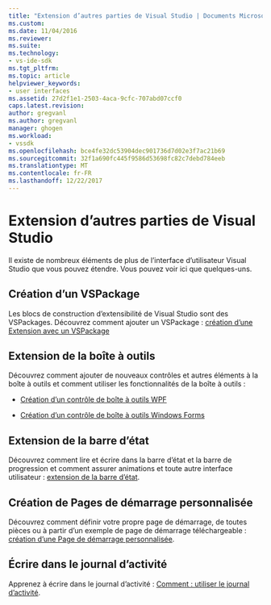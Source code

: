 ```yaml
---
title: "Extension d’autres parties de Visual Studio | Documents Microsoft"
ms.custom: 
ms.date: 11/04/2016
ms.reviewer: 
ms.suite: 
ms.technology:
- vs-ide-sdk
ms.tgt_pltfrm: 
ms.topic: article
helpviewer_keywords:
- user interfaces
ms.assetid: 27d2f1e1-2503-4aca-9cfc-707abd07ccf0
caps.latest.revision: 
author: gregvanl
ms.author: gregvanl
manager: ghogen
ms.workload:
- vssdk
ms.openlocfilehash: bce4fe32dc53904dec901736d7d02e3f7ac21b69
ms.sourcegitcommit: 32f1a690fc445f9586d53698fc82c7debd784eeb
ms.translationtype: MT
ms.contentlocale: fr-FR
ms.lasthandoff: 12/22/2017
---
```

# <a name="extending-other-parts-of-visual-studio"></a>Extension d’autres parties de Visual Studio
Il existe de nombreux éléments de plus de l’interface d’utilisateur Visual Studio que vous pouvez étendre. Vous pouvez voir ici que quelques-uns.  
  
## <a name="creating-a-vspackage"></a>Création d’un VSPackage  
 Les blocs de construction d’extensibilité de Visual Studio sont des VSPackages.  Découvrez comment ajouter un VSPackage : [création d’une Extension avec un VSPackage](../extensibility/creating-an-extension-with-a-vspackage.md)  
  
## <a name="extending-the-toolbox"></a>Extension de la boîte à outils  
 Découvrez comment ajouter de nouveaux contrôles et autres éléments à la boîte à outils et comment utiliser les fonctionnalités de la boîte à outils :  
  
-   [Création d’un contrôle de boîte à outils WPF](../extensibility/creating-a-wpf-toolbox-control.md)  
  
-   [Création d’un contrôle de boîte à outils Windows Forms](../extensibility/creating-a-windows-forms-toolbox-control.md)  
  
## <a name="extending-the-status-bar"></a>Extension de la barre d’état  
 Découvrez comment lire et écrire dans la barre d’état et la barre de progression et comment assurer animations et toute autre interface utilisateur : [extension de la barre d’état](../extensibility/extending-the-status-bar.md).  
  
## <a name="creating-custom-start-pages"></a>Création de Pages de démarrage personnalisée  
 Découvrez comment définir votre propre page de démarrage, de toutes pièces ou à partir d’un exemple de page de démarrage téléchargeable : [création d’une Page de démarrage personnalisée](../extensibility/creating-a-custom-start-page.md).  
  
## <a name="write-to-the-activity-log"></a>Écrire dans le journal d’activité  
 Apprenez à écrire dans le journal d’activité : [Comment : utiliser le journal d’activité](../extensibility/how-to-use-the-activity-log.md).